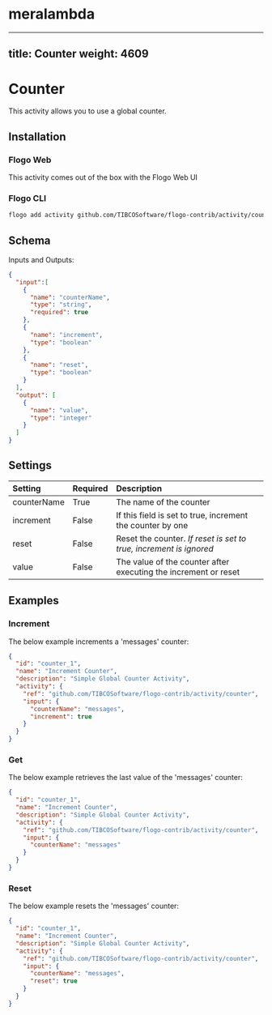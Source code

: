 # meralambda
---
title: Counter
weight: 4609
---

# Counter
This activity allows you to use a global counter.

## Installation
### Flogo Web
This activity comes out of the box with the Flogo Web UI
### Flogo CLI
```bash
flogo add activity github.com/TIBCOSoftware/flogo-contrib/activity/counter
```

## Schema
Inputs and Outputs:

```json
{
  "input":[
    {
      "name": "counterName",
      "type": "string",
      "required": true
    },
    {
      "name": "increment",
      "type": "boolean"
    },
    {
      "name": "reset",
      "type": "boolean"
    }
  ],
  "output": [
    {
      "name": "value",
      "type": "integer"
    }
  ]
}
```
## Settings
| Setting     | Required | Description |
|:------------|:---------|:------------|
| counterName | True     | The name of the counter |         
| increment   | False    | If this field is set to true, increment the counter by one |
| reset       | False    | Reset the counter. _If reset is set to true, increment is ignored_|
| value       | False    | The value of the counter after executing the increment or reset |

## Examples
### Increment
The below example increments a 'messages' counter:

```json
{
  "id": "counter_1",
  "name": "Increment Counter",
  "description": "Simple Global Counter Activity",
  "activity": {
    "ref": "github.com/TIBCOSoftware/flogo-contrib/activity/counter",
    "input": {
      "counterName": "messages",
      "increment": true
    }
  }
}
```

### Get
The below example retrieves the last value of the 'messages' counter:

```json
{
  "id": "counter_1",
  "name": "Increment Counter",
  "description": "Simple Global Counter Activity",
  "activity": {
    "ref": "github.com/TIBCOSoftware/flogo-contrib/activity/counter",
    "input": {
      "counterName": "messages"
    }
  }
}
```

### Reset
The below example resets the 'messages' counter:

```json
{
  "id": "counter_1",
  "name": "Increment Counter",
  "description": "Simple Global Counter Activity",
  "activity": {
    "ref": "github.com/TIBCOSoftware/flogo-contrib/activity/counter",
    "input": {
      "counterName": "messages",
      "reset": true
    }
  }
}
```
